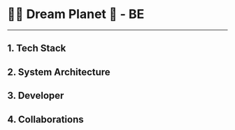# 👨‍🚀 Dream Planet 🚀 - BE
---

## 1. Tech Stack

## 2. System Architecture

## 3. Developer

## 4. Collaborations



